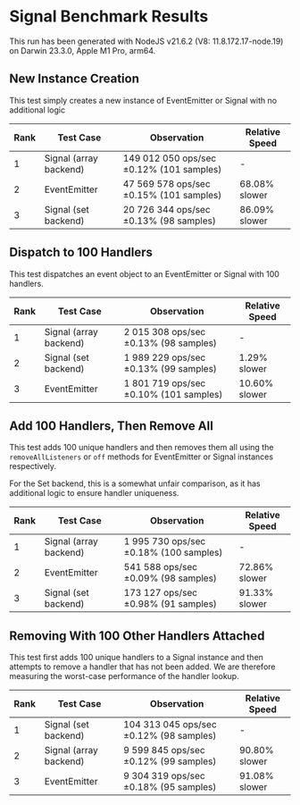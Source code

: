 # Signal Benchmark Results

This run has been generated with NodeJS v21.6.2 (V8: 11.8.172.17-node.19) on Darwin 23.3.0, Apple M1 Pro, arm64.

## New Instance Creation

This test simply creates a new instance of EventEmitter or Signal with no
additional logic

| Rank | Test Case | Observation | Relative Speed |
|------|-----------|-------------|----------------|
| 1 | Signal (array backend) | 149 012 050 ops/sec ±0.12% (101 samples) | - |
| 2 | EventEmitter | 47 569 578 ops/sec ±0.15% (101 samples) | 68.08% slower |
| 3 | Signal (set backend) | 20 726 344 ops/sec ±0.13% (98 samples) | 86.09% slower |

## Dispatch to 100 Handlers

This test dispatches an event object to an EventEmitter or Signal with 100
handlers.

| Rank | Test Case | Observation | Relative Speed |
|------|-----------|-------------|----------------|
| 1 | Signal (array backend) | 2 015 308 ops/sec ±0.13% (98 samples) | - |
| 2 | Signal (set backend) | 1 989 229 ops/sec ±0.13% (99 samples) | 1.29% slower |
| 3 | EventEmitter | 1 801 719 ops/sec ±0.10% (101 samples) | 10.60% slower |

## Add 100 Handlers, Then Remove All

This test adds 100 unique handlers and then removes them all using the
`removeAllListeners` or `off` methods for EventEmitter or Signal instances
respectively.

For the Set backend, this is a somewhat unfair comparison, as it has additional
logic to ensure handler uniqueness.

| Rank | Test Case | Observation | Relative Speed |
|------|-----------|-------------|----------------|
| 1 | Signal (array backend) | 1 995 730 ops/sec ±0.18% (100 samples) | - |
| 2 | EventEmitter | 541 588 ops/sec ±0.09% (98 samples) | 72.86% slower |
| 3 | Signal (set backend) | 173 127 ops/sec ±0.98% (91 samples) | 91.33% slower |

## Removing With 100 Other Handlers Attached

This test first adds 100 unique handlers to a Signal instance and then attempts
to remove a handler that has not been added. We are therefore measuring the
worst-case performance of the handler lookup.

| Rank | Test Case | Observation | Relative Speed |
|------|-----------|-------------|----------------|
| 1 | Signal (set backend) | 104 313 045 ops/sec ±0.12% (98 samples) | - |
| 2 | Signal (array backend) | 9 599 845 ops/sec ±0.12% (99 samples) | 90.80% slower |
| 3 | EventEmitter | 9 304 319 ops/sec ±0.18% (95 samples) | 91.08% slower |
